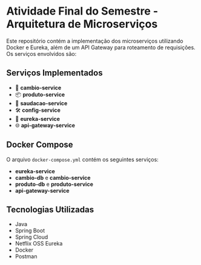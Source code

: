 # Atividade Final do Semestre - Arquitetura de Microserviços

Este repositório contém a implementação dos microserviços utilizando Docker e Eureka, além de um API Gateway para roteamento de requisições. Os serviços envolvidos são:

## Serviços Implementados

- 🔄 **cambio-service**
- 📦 **produto-service**
- 💬 **saudacao-service**
- 🛠 **config-service**
- 📡 **eureka-service**
- 🌐 **api-gateway-service**

## Docker Compose
O arquivo `docker-compose.yml` contém os seguintes serviços:
- **eureka-service**
- **cambio-db** e **cambio-service**
- **produto-db** e **produto-service**
- **api-gateway-service**


## Tecnologias Utilizadas
- Java
- Spring Boot
- Spring Cloud
- Netflix OSS Eureka
- Docker
- Postman
